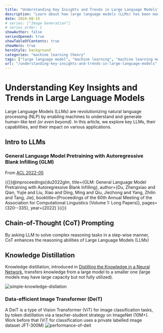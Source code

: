 ```yaml
---
title: "Understanding Key Insights and Trends in Large Language Models"
description: "Learn about how large language models (LLMs) has been made and evolved by looking into its key insights and trends"
date: 2024-08-15
# series: ["Image Generation"]
# series_order: 1
showAuthor: false
seriesOpened: true
showTableOfContents: true
showHero: true
heroStyle: background
categories: "machine learning theory"
tags: ["large language model", "machine learning", "machine learning models"]
url: "/understanding-key-insights-and-trends-in-large-language-models"
---
```


# Understanding Key Insights and Trends in Large Language Models

Large Language Models (LLMs) are revolutionizing natural language processing (NLP) by enabling machines to understand and generate human-like text _(or even beyond)_. In this article, we explore key LLMs, their capabilities, and their impact on various applications.

## Intro to LLMs

### General Language Model Pretraining with Autoregressive Blank Infilling (GLM)

From [ACL 2022-05](https://ar5iv.labs.arxiv.org/html/2103.10360v2)

{{<badge>}}@inproceedings{du2022glm,
title={GLM: General Language Model Pretraining with Autoregressive Blank Infilling},
author={Du, Zhengxiao and Qian, Yujie and Liu, Xiao and Ding, Ming and Qiu, Jiezhong and Yang, Zhilin and Tang, Jie},
booktitle={Proceedings of the 60th Annual Meeting of the Association for Computational Linguistics (Volume 1: Long Papers)},
pages={320--335},
year={2022}
}{{</badge>}}

## Chain-of-Thought (CoT) Prompting

By asking LLM to solve complex reasoning tasks in a step-wise manner, CoT enhances the reasoning abilities of Large Language Models (LLMs)

## Knowledge Distillation

Knowledge distillation, introduced in [Distilling the Knowledge in a Neural Network](https://arxiv.org/pdf/1503.02531v1), transfers knowledge from a large model to a smaller one (large models may have large capacity but not fully utilized).

![simple-knowledge-disllation](https://hkalabs.com/wp-content/uploads/2023/09/networkIllustrationS.png)

### Data-efficient Image Transformer (DeiT)

A DeiT is a type of Vision Transformer (ViT) for image classification tasks, by
token distillation via a teacher-student strategy on ImageNet (10M+). Work before that (ViT for classification uses a private labelled image dataset JFT-300M)
![performance-of-deit](https://ar5iv.labs.arxiv.org/html/2012.12877/assets/x1.png)
